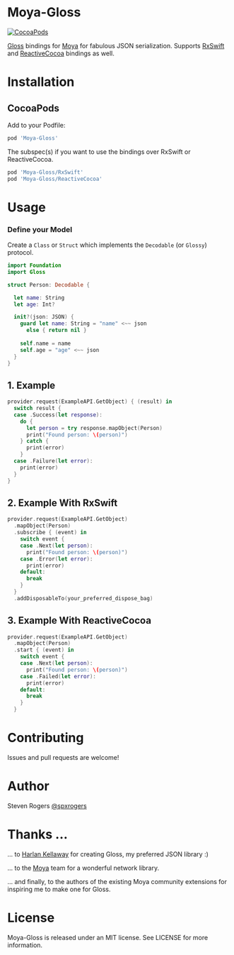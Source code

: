 Moya-Gloss
============
[![CocoaPods](https://img.shields.io/cocoapods/v/Moya-Gloss.svg)](http://cocoapods.org/pods/Moya-Gloss)

[Gloss](https://github.com/hkellaway/Gloss) bindings for [Moya](https://github.com/Moya/Moya) for fabulous JSON serialization.
Supports [RxSwift](https://github.com/ReactiveX/RxSwift/) and [ReactiveCocoa](https://github.com/ReactiveCocoa/ReactiveCocoa/) bindings as well.

# Installation

## CocoaPods

Add to your Podfile:
```ruby
pod 'Moya-Gloss'
```

The subspec(s) if you want to use the bindings over RxSwift or ReactiveCocoa.

```ruby
pod 'Moya-Gloss/RxSwift'
pod 'Moya-Gloss/ReactiveCocoa'
```

# Usage

### Define your Model
Create a `Class` or `Struct` which implements the `Decodable` (or `Glossy`) protocol.

```swift
import Foundation
import Gloss

struct Person: Decodable {

  let name: String
  let age: Int?

  init?(json: JSON) {
    guard let name: String = "name" <~~ json
      else { return nil }
    
    self.name = name
    self.age = "age" <~~ json
  }
}
```

## 1. Example


```swift
provider.request(ExampleAPI.GetObject) { (result) in
  switch result {
  case .Success(let response):
    do {
      let person = try response.mapObject(Person)
      print("Found person: \(person)")
    } catch {
      print(error)
    }
  case .Failure(let error):
    print(error)
  }
}
```

## 2. Example With RxSwift

```swift
provider.request(ExampleAPI.GetObject)
  .mapObject(Person)
  .subscribe { (event) in
    switch event {
    case .Next(let person):
      print("Found person: \(person)")
    case .Error(let error):
      print(error)
    default:
      break
    }
  }
  .addDisposableTo(your_preferred_dispose_bag)
```

## 3. Example With ReactiveCocoa

```swift
provider.request(ExampleAPI.GetObject)
  .mapObject(Person)
  .start { (event) in
    switch event {
    case .Next(let person):
      print("Found person: \(person)")
    case .Failed(let error):
      print(error)
    default:
      break
    }
  }
```

# Contributing

Issues and pull requests are welcome!

# Author

Steven Rogers [@spxrogers](https://twitter.com/spxrogers)

# Thanks ... 

... to [Harlan Kellaway](http://harlankellaway.com) for creating Gloss, my preferred JSON library :)

... to the [Moya](https://github.com/Moya) team for a wonderful network library.

... and finally, to the authors of the existing Moya community extensions for inspiring me to make one for Gloss.

# License

Moya-Gloss is released under an MIT license. See LICENSE for more information.

